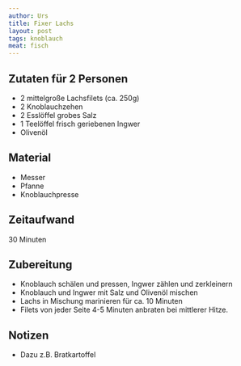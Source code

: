 ```yaml
---
author: Urs
title: Fixer Lachs
layout: post
tags: knoblauch
meat: fisch
---
```

## Zutaten für 2 Personen
 * 2 mittelgroße Lachsfilets (ca. 250g)
 * 2 Knoblauchzehen
 * 2 Esslöffel grobes Salz
 * 1 Teelöffel frisch geriebenen Ingwer
 * Olivenöl
  
## Material
 * Messer
 * Pfanne
 * Knoblauchpresse

## Zeitaufwand
 30 Minuten

## Zubereitung
 * Knoblauch schälen und pressen, Ingwer zählen und zerkleinern
 * Knoblauch und Ingwer mit Salz und Olivenöl mischen
 * Lachs in Mischung marinieren für ca. 10 Minuten
 * Filets von jeder Seite 4-5 Minuten anbraten bei mittlerer Hitze.
 
## Notizen
 * Dazu z.B. Bratkartoffel 
